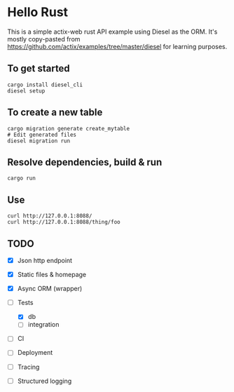 Hello Rust
==========

This is a simple actix-web rust API example using Diesel as the ORM. It's mostly copy-pasted from https://github.com/actix/examples/tree/master/diesel for learning purposes.


## To get started

```
cargo install diesel_cli
diesel setup
```

## To create a new table
```
cargo migration generate create_mytable
# Edit generated files
diesel migration run
```

## Resolve dependencies, build & run
```
cargo run
```

## Use
```
curl http://127.0.0.1:8088/
curl http://127.0.0.1:8088/thing/foo
```

## TODO

- [x] Json http endpoint
- [x] Static files & homepage
- [x] Async ORM (wrapper)
- [ ] Tests
    - [x] db
    - [ ] integration
- [ ] CI
- [ ] Deployment
- [ ] Tracing
- [ ] Structured logging

